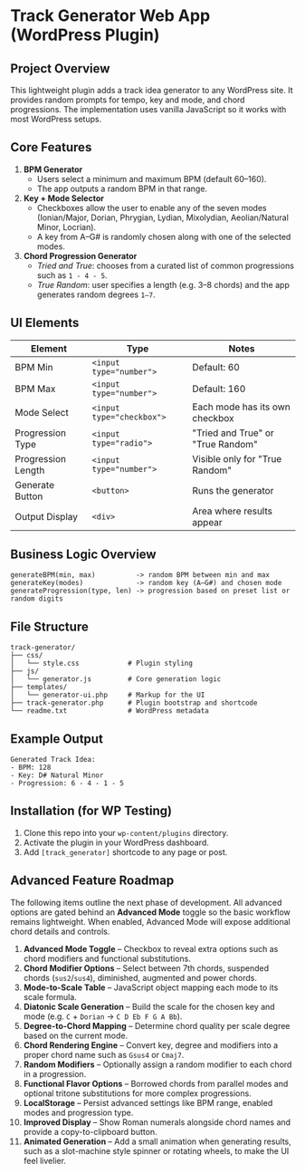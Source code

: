 # Track Generator Web App (WordPress Plugin)

## Project Overview

This lightweight plugin adds a track idea generator to any WordPress site. It provides random prompts for tempo, key and mode, and chord progressions. The implementation uses vanilla JavaScript so it works with most WordPress setups.

## Core Features

1. **BPM Generator**
   - Users select a minimum and maximum BPM (default 60–160).
   - The app outputs a random BPM in that range.
2. **Key + Mode Selector**
   - Checkboxes allow the user to enable any of the seven modes (Ionian/Major, Dorian, Phrygian, Lydian, Mixolydian, Aeolian/Natural Minor, Locrian).
   - A key from A–G# is randomly chosen along with one of the selected modes.
3. **Chord Progression Generator**
   - *Tried and True*: chooses from a curated list of common progressions such as `1 - 4 - 5`.
   - *True Random*: user specifies a length (e.g. 3–8 chords) and the app generates random degrees `1–7`.

## UI Elements

| Element | Type | Notes |
| --- | --- | --- |
| BPM Min | `<input type="number">` | Default: 60 |
| BPM Max | `<input type="number">` | Default: 160 |
| Mode Select | `<input type="checkbox">` | Each mode has its own checkbox |
| Progression Type | `<input type="radio">` | "Tried and True" or "True Random" |
| Progression Length | `<input type="number">` | Visible only for "True Random" |
| Generate Button | `<button>` | Runs the generator |
| Output Display | `<div>` | Area where results appear |

## Business Logic Overview

```text
generateBPM(min, max)          -> random BPM between min and max
generateKey(modes)             -> random key (A–G#) and chosen mode
generateProgression(type, len) -> progression based on preset list or random digits
```

## File Structure

```text
track-generator/
├── css/
│   └── style.css            # Plugin styling
├── js/
│   └── generator.js         # Core generation logic
├── templates/
│   └── generator-ui.php     # Markup for the UI
├── track-generator.php      # Plugin bootstrap and shortcode
└── readme.txt               # WordPress metadata
```

## Example Output

```text
Generated Track Idea:
- BPM: 128
- Key: D# Natural Minor
- Progression: 6 - 4 - 1 - 5
```

## Installation (for WP Testing)

1. Clone this repo into your `wp-content/plugins` directory.
2. Activate the plugin in your WordPress dashboard.
3. Add `[track_generator]` shortcode to any page or post.

## Advanced Feature Roadmap

The following items outline the next phase of development. All advanced options
are gated behind an **Advanced Mode** toggle so the basic workflow remains
lightweight. When enabled, Advanced Mode will expose additional chord details
and controls.

1. **Advanced Mode Toggle** – Checkbox to reveal extra options such as chord
   modifiers and functional substitutions.
2. **Chord Modifier Options** – Select between 7th chords, suspended chords
   (`sus2`/`sus4`), diminished, augmented and power chords.
3. **Mode-to-Scale Table** – JavaScript object mapping each mode to its scale
   formula.
4. **Diatonic Scale Generation** – Build the scale for the chosen key and mode
   (e.g. `C` + `Dorian` → `C D Eb F G A Bb`).
5. **Degree-to-Chord Mapping** – Determine chord quality per scale degree based
   on the current mode.
6. **Chord Rendering Engine** – Convert key, degree and modifiers into a proper
   chord name such as `Gsus4` or `Cmaj7`.
7. **Random Modifiers** – Optionally assign a random modifier to each chord in a
   progression.
8. **Functional Flavor Options** – Borrowed chords from parallel modes and
   optional tritone substitutions for more complex progressions.
9. **LocalStorage** – Persist advanced settings like BPM range, enabled modes
   and progression type.
10. **Improved Display** – Show Roman numerals alongside chord names and provide
    a copy-to-clipboard button.
11. **Animated Generation** – Add a small animation when generating results,
    such as a slot-machine style spinner or rotating wheels, to make the UI feel
    livelier.
